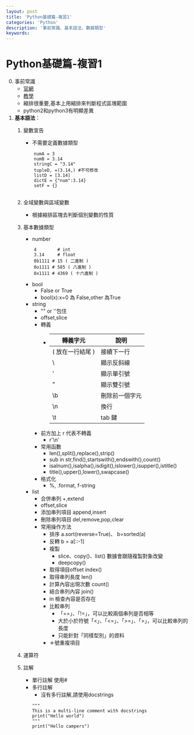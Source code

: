 ```yaml
---
layout: post
title: 'Python基礎篇-複習1'
categories: 'Python'
description: '事前常識、基本語法、數據類型'
keywords: 
---
```

# Python基礎篇-複習1
0. 事前常識
    * [官網](https://www.python.org/)
    * [教學](https://steam.oxxostudio.tw/category/python/index.html)
    * 縮排很重要,基本上用縮排來判斷程式區塊範圍
    * python2和python3有明顯差異
1. **基本語法**：
    1. 變數宣告
        * 不需要定義數據類型
        ```python=1
            numA = 3 
            numB = 3.14
            stringC = "3.14"
            tupleD, =(3.14,) #不可修改
            listD = [3.14]
            dictE = {"num":3.14}
            setF = {}
            
        ```
    1. 全域變數與區域變數
        * 根據縮排區塊去判斷個別變數的性質
    3. 基本數據類型
        * number
        ```python=1
            4        # int
            3.14     # float
            0b1111 # 15 ( 二進制 )
            0o1111 # 585 ( 八進制 )
            0x1111 # 4369 ( 十六進制 )
        ```
        * bool
            * False or True
            * bool(x):x=0 為 False,other 為True
        * string
            * "" or ''包住
            * offset,slice
            * 轉義
                *   | 轉義字元 | 說明 | 
                    | -------- | -------- |
                    | \( 放在一行結尾 )|	接續下一行|
                    |\\	|顯示反斜線|
                    |\'	|顯示單引號|
                    |\"	|顯示雙引號|
                    |\b	|刪除前一個字元||
                    |\n	|換行|
                    |\t	|tab 鍵|
            * 前方加上 r 代表不轉義
                * r'\n' 
            * 常用函數
                * len(),split(),replace(),strip()
                * sub in str,find(),startswith(),endswith(),count()
                * isalnum(),isalpha(),isdigit(),islower(),isupper(),istitle()
                * title(),upper(),lower(),swapcase()
            * 格式化
                * %, .format, f-string
        * list 
            * 合併串列 +,extend
            * offset,slice
            * 添加串列項目 append,insert
            * 刪除串列項目 del,remove,pop,clear
            * 常用操作方法
                * 排序 a.sort(reverse=True)、 b=sorted(a)
                * 反轉 b = a[::-1]
                * 複製 
                    * slice、copy()、list() 數據會跟隨複製對象改變
                    * deepcopy() 
                * 取得項目offset index()
                * 取得串列長度 len()
                * 計算內容出現次數 count()
                * 結合串列內容 join()
                * in 檢查內容是否存在
                * 比較串列
                    * 「==」、「!=」，可以比較兩個串列是否相等
                    * 大於小於符號「<」、「<=」、「>=」、「>」，可以比較串列的長度
                    * 只能針對「同樣型別」的資料
                * ＊號重複項目

    5. 運算符
    6. 註解 
        * 單行註解 使用#
        * 多行註解
            * 沒有多行註解,請使用docstrings
            ```python=1
            """
            This is a multi-line comment with docstrings
            print("Hello world")
            """
            print("Hello campers")
            ```